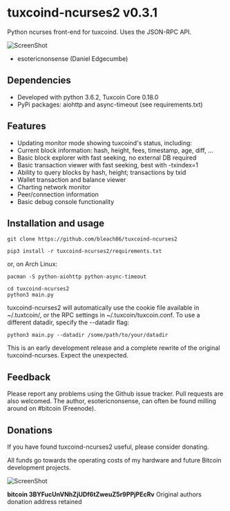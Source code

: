# tuxcoind-ncurses2 v0.3.1

Python ncurses front-end for tuxcoind. Uses the JSON-RPC API.

![ScreenShot](/img/bitcoind-ncurses2.gif)

- esotericnonsense (Daniel Edgecumbe)

## Dependencies

* Developed with python 3.6.2, Tuxcoin Core 0.18.0
* PyPi packages: aiohttp and async-timeout (see requirements.txt)

## Features

* Updating monitor mode showing tuxcoind's status, including:
* Current block information: hash, height, fees, timestamp, age, diff, ...
* Basic block explorer with fast seeking, no external DB required
* Basic transaction viewer with fast seeking, best with -txindex=1
* Ability to query blocks by hash, height; transactions by txid
* Wallet transaction and balance viewer
* Charting network monitor
* Peer/connection information
* Basic debug console functionality

## Installation and usage

```
git clone https://github.com/bleach86/tuxcoind-ncurses2
```

```
pip3 install -r tuxcoind-ncurses2/requirements.txt
```
or, on Arch Linux:
```
pacman -S python-aiohttp python-async-timeout
```

```
cd tuxcoind-ncurses2
python3 main.py
```

tuxcoind-ncurses2 will automatically use the cookie file available in
~/.tuxtcoin/, or the RPC settings in ~/.tuxcoin/tuxcoin.conf. To use a different
datadir, specify the --datadir flag:

```
python3 main.py --datadir /some/path/to/your/datadir
```

This is an early development release and a complete rewrite of the original
tuxcoind-ncurses. Expect the unexpected.

Feedback
--------

Please report any problems using the Github issue tracker. Pull requests are
also welcomed.
The author, esotericnonsense, can often be found milling around on #bitcoin
(Freenode).

Donations
---------

If you have found tuxcoind-ncurses2 useful, please consider donating.

All funds go towards the operating costs of my hardware and future
Bitcoin development projects.

![ScreenShot](/img/3BYFucUnVNhZjUDf6tZweuZ5r9PPjPEcRv.png)

**bitcoin 3BYFucUnVNhZjUDf6tZweuZ5r9PPjPEcRv**
Original authors donation address retained
